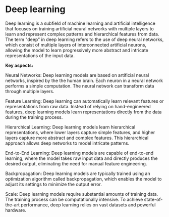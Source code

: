 # Deep learning

Deep learning is a subfield of machine learning and artificial intelligence that focuses on training artificial neural networks with multiple layers to learn and represent complex patterns and hierarchical features from data. The term "deep" in deep learning refers to the use of deep neural networks, which consist of multiple layers of interconnected artificial neurons, allowing the model to learn progressively more abstract and intricate representations of the input data.

**Key aspects:**

Neural Networks: Deep learning models are based on artificial neural networks, inspired by the the human brain. Each neuron in a neural network performs a simple computation. The neural network can transform data through multiple layers.

Feature Learning: Deep learning can automatically learn relevant features or representations from raw data. Instead of relying on hand-engineered features, deep learning models learn representations directly from the data during the training process.

Hierarchical Learning: Deep learning models learn hierarchical representations, where lower layers capture simple features, and higher layers capture more abstract and complex features. This hierarchical approach allows deep networks to model intricate patterns.

End-to-End Learning: Deep learning models are capable of end-to-end learning, where the model takes raw input data and directly produces the desired output, eliminating the need for manual feature engineering.

Backpropagation: Deep learning models are typically trained using an optimization algorithm called backpropagation, which enables the model to adjust its settings to minimize the output error.

Scale: Deep learning models require substantial amounts of training data. The training process can be computationally intensive. To achieve state-of-the-art performance, deep learning relies on vast datasets and powerful hardware.
